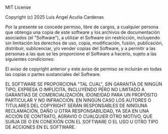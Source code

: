 MIT License

Copyright (c) 2025 Luis Angel Acuña Cardenas

Por la presente se concede permiso, libre de cargos, a cualquier persona que obtenga una copia
de este software y los archivos de documentación asociados (el "Software"), a utilizar
el Software sin restricción, incluyendo sin limitación los derechos de uso, copia,
modificación, fusión, publicación, distribuir, sublicenciar, y/o vender copias del Software,
y a permitir a las personas a las que se les proporcione el Software a hacerlo, sujeto a las
siguientes condiciones:

El aviso de copyright anterior y este aviso de permiso se incluirán en todas las copias o 
partes sustanciales del Software.

EL SOFTWARE SE PROPORCIONA "TAL CUAL", SIN GARANTÍA DE NINGÚN TIPO, EXPRESA O IMPLÍCITA,
INCLUYENDO PERO NO LIMITADO A GARANTÍAS DE COMERCIALIZACIÓN, IDONEIDAD PARA UN PROPÓSITO
PARTICULAR Y NO INFRACCIÓN. EN NINGÚN CASO LOS AUTORES O TITULARES DEL COPYRIGHT SERÁN 
RESPONSABLES DE NINGUNA RECLAMACIÓN, DAÑO U OTRA RESPONSABILIDAD, YA SEA EN UNA ACCIÓN DE
CONTRATO, AGRAVIO O CUALQUIER OTRO MOTIVO, QUE SURJA DE O EN CONEXIÓN CON EL SOFTWARE O EL 
USO U OTRO TIPO DE ACCIONES EN EL SOFTWARE.

